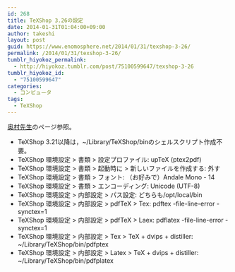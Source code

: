 ```yaml
---
id: 268
title: TeXShop 3.26の設定
date: 2014-01-31T01:04:00+09:00
author: takeshi
layout: post
guid: https://www.enomosphere.net/2014/01/31/texshop-3-26/
permalink: /2014/01/31/texshop-3-26/
tumblr_hiyokoz_permalink:
  - http://hiyokoz.tumblr.com/post/75100599647/texshop-3-26
tumblr_hiyokoz_id:
  - "75100599647"
categories:
  - コンピュータ
tags:
  - TeXShop
---
```

<a href="http://oku.edu.mie-u.ac.jp/~okumura/texwiki/?TeXShop">奥村先生</a>のページ参照。<!--more-->
<ul>
	<li>TeXShop 3.21以降は，~/Library/TeXShop/binのシェルスクリプト作成不要。</li>
	<li>TeXShop 環境設定 &gt; 書類 &gt; 設定プロファイル: upTeX (ptex2pdf)</li>
	<li>TeXShop 環境設定 &gt; 書類 &gt; 起動時に &gt; 新しいファイルを作成する: 外す</li>
	<li>TeXShop 環境設定 &gt; 書類 &gt; フォント: （お好みで）Andale Mono - 14</li>
	<li>TeXShop 環境設定 &gt; 書類 &gt; エンコーディング: Unicode (UTF-8)</li>
	<li>TeXShop 環境設定 &gt; 内部設定 &gt; パス設定: どちらも/opt/local/bin</li>
	<li>TeXShop 環境設定 &gt; 内部設定 &gt; pdfTeX &gt; Tex: pdftex -file-line-error -synctex=1</li>
	<li>TeXShop 環境設定 &gt; 内部設定 &gt; pdfTeX &gt; Laex: pdflatex -file-line-error -synctex=1</li>
	<li>TeXShop 環境設定 &gt; 内部設定 &gt; Tex &gt; TeX + dvips + distiller: ~/Library/TeXShop/bin/pdfptex</li>
	<li>TeXShop 環境設定 &gt; 内部設定 &gt; Latex &gt; TeX + dvips + distiller: ~/Library/TeXShop/bin/pdfplatex</li>
</ul>